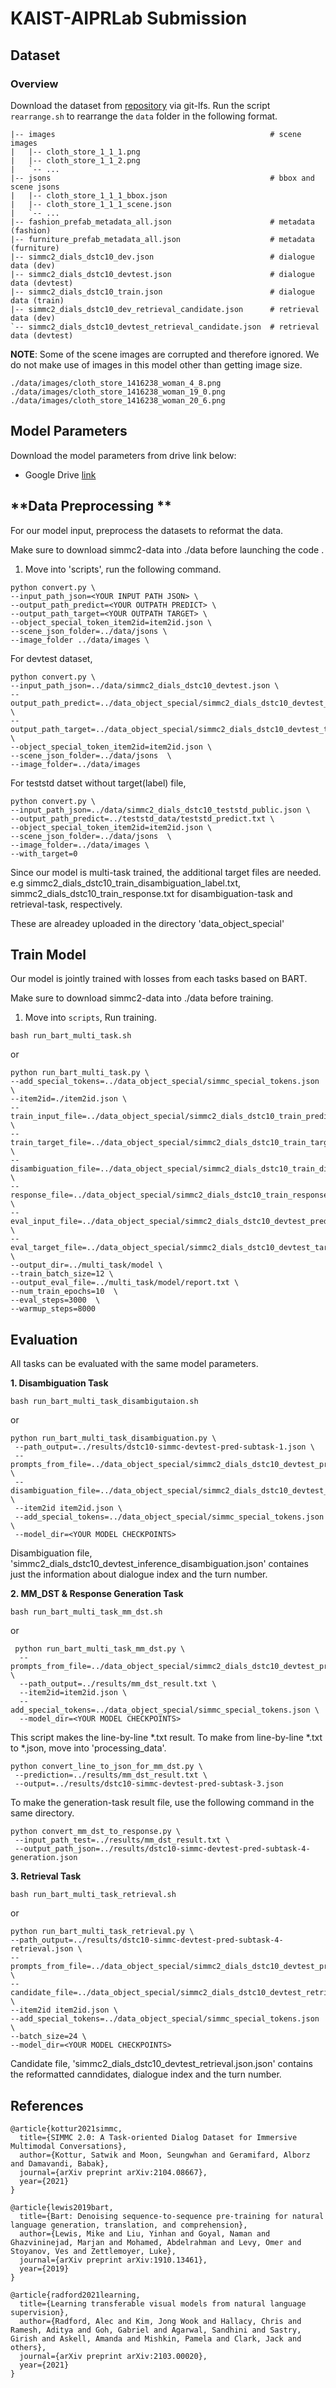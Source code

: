 # KAIST-AIPRLab Submission

## Dataset
### Overview
Download the dataset from [repository][simmc2] via git-lfs. Run the script `rearrange.sh` to rearrange the `data` folder in the following format.

```
|-- images                                                # scene images
|   |-- cloth_store_1_1_1.png
|   |-- cloth_store_1_1_2.png
|   `-- ...
|-- jsons                                                 # bbox and scene jsons
|   |-- cloth_store_1_1_1_bbox.json
|   |-- cloth_store_1_1_1_scene.json
|   `-- ...
|-- fashion_prefab_metadata_all.json                      # metadata (fashion)
|-- furniture_prefab_metadata_all.json                    # metadata (furniture)
|-- simmc2_dials_dstc10_dev.json                          # dialogue data (dev)
|-- simmc2_dials_dstc10_devtest.json                      # dialogue data (devtest)
|-- simmc2_dials_dstc10_train.json                        # dialogue data (train)
|-- simmc2_dials_dstc10_dev_retrieval_candidate.json      # retrieval data (dev)
`-- simmc2_dials_dstc10_devtest_retrieval_candidate.json  # retrieval data (devtest)
```

**NOTE**: Some of the scene images are corrupted and therefore ignored. We do not make use of images in this model other than getting image size.
```
./data/images/cloth_store_1416238_woman_4_8.png
./data/images/cloth_store_1416238_woman_19_0.png
./data/images/cloth_store_1416238_woman_20_6.png
```

## Model Parameters
Download the model parameters from drive link below:

* Google Drive [link](https://drive.google.com/drive/u/0/folders/1P_FTLrxp84gVrUI7HG7d-HttnRh8H9xM)

## **Data Preprocessing **
For our model input, preprocess the datasets to reformat the data. 

Make sure to download simmc2-data into ./data before launching the code .

1. Move into 'scripts', run the following command.
```shell
python convert.py \
--input_path_json=<YOUR INPUT PATH JSON> \
--output_path_predict=<YOUR OUTPATH PREDICT> \
--output_path_target=<YOUR OUTPATH TARGET> \
--object_special_token_item2id=item2id.json \
--scene_json_folder=../data/jsons \
--image_folder ../data/images \
```
For devtest dataset, 

```shell
python convert.py \
--input_path_json=../data/simmc2_dials_dstc10_devtest.json \
--output_path_predict=../data_object_special/simmc2_dials_dstc10_devtest_predict.txt \
--output_path_target=../data_object_special/simmc2_dials_dstc10_devtest_target.txt \
--object_special_token_item2id=item2id.json \
--scene_json_folder=../data/jsons  \
--image_folder=../data/images 
```
For teststd datset without target(label) file,
```shell
python convert.py \
--input_path_json=../data/simmc2_dials_dstc10_teststd_public.json \
--output_path_predict=../teststd_data/teststd_predict.txt \
--object_special_token_item2id=item2id.json \
--scene_json_folder=../data/jsons  \
--image_folder=../data/images \
--with_target=0
```
Since our model is multi-task trained, the additional target files are needed.
e.g simmc2_dials_dstc10_train_disambiguation_label.txt, simmc2_dials_dstc10_train_response.txt for disambiguation-task and retrieval-task, respectively.

These are alreadey uploaded in the directory 'data_object_special' 

## **Train Model**
Our model is jointly trained with losses from each tasks based on BART.

Make sure to download simmc2-data into ./data before training. 
1. Move into `scripts`, Run training.

```shell
bash run_bart_multi_task.sh
```
or 

```shell
python run_bart_multi_task.py \
--add_special_tokens=../data_object_special/simmc_special_tokens.json \
--item2id=./item2id.json \
--train_input_file=../data_object_special/simmc2_dials_dstc10_train_predict.txt \
--train_target_file=../data_object_special/simmc2_dials_dstc10_train_target.txt  \
--disambiguation_file=../data_object_special/simmc2_dials_dstc10_train_disambiguation_label.txt \
--response_file=../data_object_special/simmc2_dials_dstc10_train_response.txt \
--eval_input_file=../data_object_special/simmc2_dials_dstc10_devtest_predict.txt \
--eval_target_file=../data_object_special/simmc2_dials_dstc10_devtest_target.txt \
--output_dir=../multi_task/model \
--train_batch_size=12 \
--output_eval_file=../multi_task/model/report.txt \
--num_train_epochs=10  \
--eval_steps=3000  \
--warmup_steps=8000 
```
## **Evaluation**
All tasks can be evaluated with the same model parameters.

**1. Disambiguation Task**
```shell
bash run_bart_multi_task_disambigutaion.sh
```
or

```shell
python run_bart_multi_task_disambiguation.py \
 --path_output=../results/dstc10-simmc-devtest-pred-subtask-1.json \
 --prompts_from_file=../data_object_special/simmc2_dials_dstc10_devtest_predict.txt \
 --disambiguation_file=../data_object_special/simmc2_dials_dstc10_devtest_inference_disambiguation.json \
 --item2id item2id.json \
 --add_special_tokens=../data_object_special/simmc_special_tokens.json \
 --model_dir=<YOUR MODEL CHECKPOINTS> 
```

Disambiguation file, 'simmc2_dials_dstc10_devtest_inference_disambiguation.json' containes just the information about dialogue index and the turn number.
 
**2. MM_DST & Response Generation Task** 

```shell
bash run_bart_multi_task_mm_dst.sh
```
or
```shell
 python run_bart_multi_task_mm_dst.py \
  --prompts_from_file=../data_object_special/simmc2_dials_dstc10_devtest_predict.txt \
  --path_output=../results/mm_dst_result.txt \
  --item2id=item2id.json \
  --add_special_tokens=../data_object_special/simmc_special_tokens.json \
  --model_dir=<YOUR MODEL CHECKPOINTS>
```
 
 This script makes the line-by-line *.txt result. To make from line-by-line *.txt to *.json, move into 'processing_data'.
 
 ```shell
 python convert_line_to_json_for_mm_dst.py \
  --prediction=../results/mm_dst_result.txt \
  --output=../results/dstc10-simmc-devtest-pred-subtask-3.json
```
To make the generation-task result file, use the following command in the same directory. 

 ```shell
 python convert_mm_dst_to_response.py \
  --input_path_test=../results/mm_dst_result.txt \
  --output_path_json=../results/dstc10-simmc-devtest-pred-subtask-4-generation.json
```

**3. Retrieval Task**

```shell
bash run_bart_multi_task_retrieval.sh
```
or
```shell
python run_bart_multi_task_retrieval.py \
--path_output=../results/dstc10-simmc-devtest-pred-subtask-4-retrieval.json \
--prompts_from_file=../data_object_special/simmc2_dials_dstc10_devtest_predict.txt \
--candidate_file=../data_object_special/simmc2_dials_dstc10_devtest_retrieval.json \
--item2id item2id.json \
--add_special_tokens=../data_object_special/simmc_special_tokens.json \
--batch_size=24 \
--model_dir=<YOUR MODEL CHECKPOINTS>
```
Candidate file, 'simmc2_dials_dstc10_devtest_retrieval.json.json' contains the reformatted canndidates, dialogue index and the turn number.

## References
```
@article{kottur2021simmc,
  title={SIMMC 2.0: A Task-oriented Dialog Dataset for Immersive Multimodal Conversations},
  author={Kottur, Satwik and Moon, Seungwhan and Geramifard, Alborz and Damavandi, Babak},
  journal={arXiv preprint arXiv:2104.08667},
  year={2021}
}

@article{lewis2019bart,
  title={Bart: Denoising sequence-to-sequence pre-training for natural language generation, translation, and comprehension},
  author={Lewis, Mike and Liu, Yinhan and Goyal, Naman and Ghazvininejad, Marjan and Mohamed, Abdelrahman and Levy, Omer and Stoyanov, Ves and Zettlemoyer, Luke},
  journal={arXiv preprint arXiv:1910.13461},
  year={2019}
}

@article{radford2021learning,
  title={Learning transferable visual models from natural language supervision},
  author={Radford, Alec and Kim, Jong Wook and Hallacy, Chris and Ramesh, Aditya and Goh, Gabriel and Agarwal, Sandhini and Sastry, Girish and Askell, Amanda and Mishkin, Pamela and Clark, Jack and others},
  journal={arXiv preprint arXiv:2103.00020},
  year={2021}
}
```

[simmc2]:https://github.com/facebookresearch/simmc2